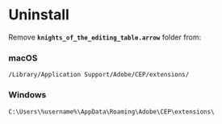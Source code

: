 # Uninstall

Remove **`knights_of_the_editing_table.arrow`** folder from:

### macOS

```markup
/Library/Application Support/Adobe/CEP/extensions/
```

### Windows

```markup
C:\Users\%username%\AppData\Roaming\Adobe\CEP\extensions\
```
